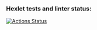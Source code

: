 ### Hexlet tests and linter status:
[![Actions Status](https://github.com/StanislavSol/php-project-45/actions/workflows/hexlet-check.yml/badge.svg)](https://github.com/StanislavSol/php-project-45/actions)